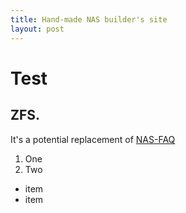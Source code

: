 ```yaml
---
title: Hand-made NAS builder's site
layout: post
---
```

Test
=========

ZFS.
---------

It's a potential replacement of [NAS-FAQ](http://www.nas-faq.com)

1. One
1. Two

* item
* item

